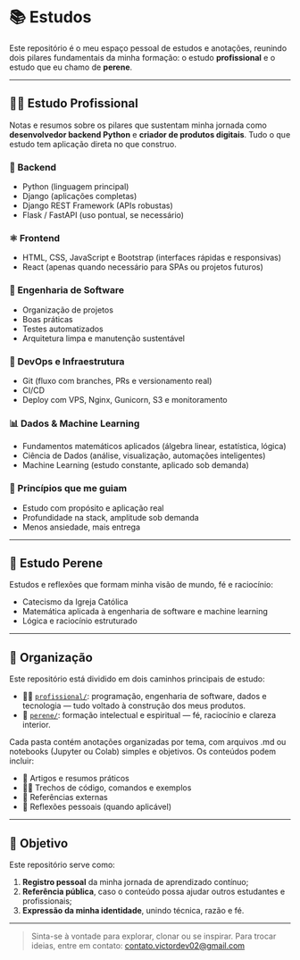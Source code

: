 # 📚 Estudos

Este repositório é o meu espaço pessoal de estudos e anotações, reunindo dois pilares fundamentais da minha formação: o estudo **profissional** e o estudo que eu chamo de **perene**.

---

## 👨‍💻 Estudo Profissional

Notas e resumos sobre os pilares que sustentam minha jornada como **desenvolvedor backend Python** e **criador de produtos digitais**. Tudo o que estudo tem aplicação direta no que construo.

### 🐍 Backend

- Python (linguagem principal)
- Django (aplicações completas)
- Django REST Framework (APIs robustas)
- Flask / FastAPI (uso pontual, se necessário)

### ⚛️ Frontend

- HTML, CSS, JavaScript e Bootstrap (interfaces rápidas e responsivas)
- React (apenas quando necessário para SPAs ou projetos futuros)

### 🧱 Engenharia de Software

- Organização de projetos
- Boas práticas
- Testes automatizados
- Arquitetura limpa e manutenção sustentável

### 🔧 DevOps e Infraestrutura

- Git (fluxo com branches, PRs e versionamento real)
- CI/CD
- Deploy com VPS, Nginx, Gunicorn, S3 e monitoramento

### 📊 Dados & Machine Learning

- Fundamentos matemáticos aplicados (álgebra linear, estatística, lógica)
- Ciência de Dados (análise, visualização, automações inteligentes)
- Machine Learning (estudo constante, aplicado sob demanda)

### 🎯 Princípios que me guiam

- Estudo com propósito e aplicação real
- Profundidade na stack, amplitude sob demanda
- Menos ansiedade, mais entrega

---

## 🧠 Estudo Perene

Estudos e reflexões que formam minha visão de mundo, fé e raciocínio:

- Catecismo da Igreja Católica
- Matemática aplicada à engenharia de software e machine learning
- Lógica e raciocínio estruturado

---

## 📁 Organização

Este repositório está dividido em dois caminhos principais de estudo:

- 👨‍💻 [`profissional/`](./profissional): programação, engenharia de software, dados e tecnologia — tudo voltado à construção dos meus produtos.
- 🧠 [`perene/`](./estudos-pernes/): formação intelectual e espiritual — fé, raciocínio e clareza interior.

Cada pasta contém anotações organizadas por tema, com arquivos .md ou notebooks (Jupyter ou Colab) simples e objetivos. Os conteúdos podem incluir:

- 📝 Artigos e resumos práticos  
- 👨‍💻 Trechos de código, comandos e exemplos  
- 🔗 Referências externas  
- 🧐 Reflexões pessoais (quando aplicável)

---

## 🎯 Objetivo

Este repositório serve como:

1. **Registro pessoal** da minha jornada de aprendizado contínuo;
2. **Referência pública**, caso o conteúdo possa ajudar outros estudantes e profissionais;
3. **Expressão da minha identidade**, unindo técnica, razão e fé.

---

> Sinta-se à vontade para explorar, clonar ou se inspirar. Para trocar ideias, entre em contato: [contato.victordev02@gmail.com](mailto:contato.victordev02@gmail.com)
